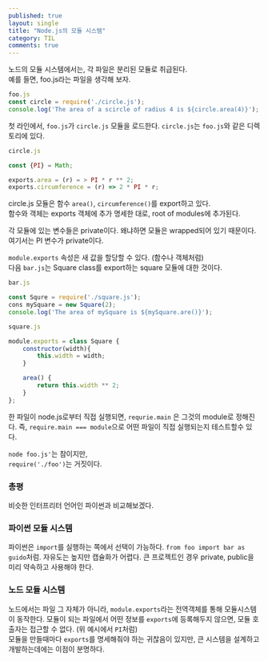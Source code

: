 ```yaml
---
published: true
layout: single
title: "Node.js의 모듈 시스템"
category: TIL
comments: true
---
```

노드의 모듈 시스템에서는, 각 파일은 분리된 모듈로 취급된다.  
예를 들면, foo.js라는 파일을 생각해 보자.  
```javascript
foo.js
const circle = require('./circle.js');
console.log('The area of a scircle of radius 4 is ${circle.area(4)}');
```

첫 라인에서, `foo.js`가 `circle.js` 모듈을 로드한다. `circle.js`는 `foo.js`와 같은 디렉토리에 있다.

```javascript
circle.js

const {PI} = Math;

exports.area = (r) = > PI * r ** 2;
exports.circumference = (r) => 2 * PI * r;
```

circle.js 모듈은 함수 `area()`, `circumference()`를 export하고 있다.  
함수와 객체는 exports 객체에 추가 명세한 대로, root of modules에 추가된다.

각 모듈에 있는 변수들은 private이다. 왜냐하면 모듈은 wrapped되어 있기 때문이다. 여기서는 PI 변수가 private이다.  

`module.exports` 속성은 새 값을 할당할 수 있다. (함수나 객체처럼)  
다음 `bar.js`는 Square class를 export하는 square 모듈에 대한 것이다.  

```javascript
bar.js

const Squre = require('./square.js');
cons mySquare = new Square(2);
console.log('The area of mySquare is ${mySquare.are()}');
```

```javascript
square.js

module.exports = class Square {
    constructor(width){
        this.width = width;
    }

    area() {
        return this.width ** 2;
    }
};
```
한 파일이 node.js로부터 직접 실행되면, `requrie.main` 은 그것의 module로 정해진다. 즉, `require.main === module`으로 어떤 파일이 직접 실행되는지 테스트할수 있다.  

`node foo.js'`는 참이지만,  
`require('./foo')`는 거짓이다.

### 총평
비슷한 인터프리터 언어인 파이썬과 비교해보겠다.

### 파이썬 모듈 시스템
파이썬은 `import`를 실행하는 쪽에서 선택이 가능하다. `from foo import bar as guido`처럼. 자유도는 높지만 캡슐화가 어렵다. 큰 프로젝트인 경우 private, public을 미리 약속하고 사용해야 한다.

### 노드 모듈 시스템
노드에서는 파일 그 자체가 아니라, `module.exports`라는 전역객체를 통해 모듈시스템이 동작한다. 모듈이 되는 파일에서 어떤 정보를 `exports`에 등록해두지 않으면, 모듈 호출자는 접근할 수 없다. (위 예시에서 `PI`처럼)   
모듈을 만들때마다 `exports`를 명세해줘야 하는 귀찮음이 있지만, 큰 시스템을 설계하고 개발하는데에는 이점이 분명하다.  
